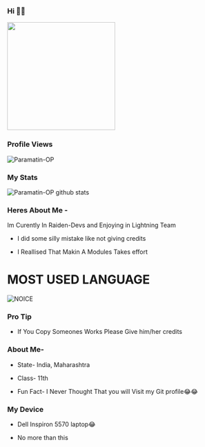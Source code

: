 ### Hi 👋👋

<img align='centre' src='https://media1.tenor.com/images/73c30c771d758437b67f727452b73f4e/tenor.gif' width='250"'>

### Profile Views
![Paramatin-OP](https://hit.yhype.me/github/profile?user_id=79218915)

### My Stats
![Paramatin-OP github stats](https://github-readme-stats.vercel.app/api?username=Paramatin-OP&show_icons=true&theme=midnight-purple)

### Heres About Me -

Im Curently In Raiden-Devs and Enjoying in Lightning Team

- I did some silly mistake like not giving credits

- I Reallised That Makin A Modules Takes effort 

# MOST USED LANGUAGE

![NOICE](https://github-readme-stats.vercel.app/api/top-langs/?username=Paramatin-OP&theme=midnight-purple)


### Pro Tip

- If You Copy Someones Works Please Give him/her credits

### About Me-

- State- India, Maharashtra

- Class- 11th

- Fun Fact- I Never Thought That you will Visit my Git profile😂😂

### My Device

- Dell Inspiron 5570 laptop😂

- No more than this




